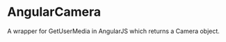 AngularCamera
=============

A wrapper for GetUserMedia in AngularJS which returns a Camera object.

